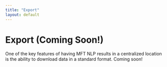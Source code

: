 ```yaml
---
title: "Export"
layout: default
---
```


# Export (Coming Soon!)
One of the key features of having MFT NLP results in a centralized location 
is the ability to download data in a standard format. Coming soon!